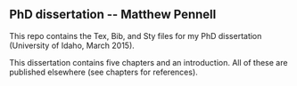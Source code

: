 ## PhD dissertation -- Matthew Pennell

This repo contains the Tex, Bib, and Sty files for my PhD dissertation (University of Idaho, March 2015).

This dissertation contains five chapters and an introduction. All of these are published elsewhere (see chapters for references).





